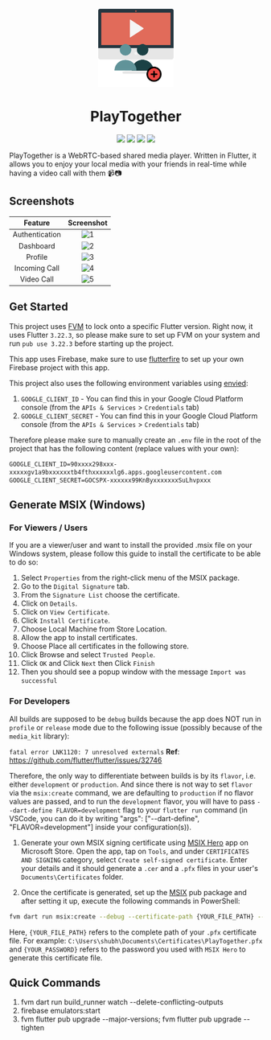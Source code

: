 <p align="center">
  <img width="150" src="assets/image/app_logo.png">
</p>

<h1 align="center">PlayTogether</h1>

<p align="center">
  <img src="https://img.shields.io/github/v/release/shubhamsinghshubham777/playtogether?style=for-the-badge&label=Latest%20Version&labelColor=blue&color=blue&link=https%3A%2F%2Fgithub.com%2Fshubhamsinghshubham777%2Fplaytogether%2Freleases" />
  <img src="https://img.shields.io/badge/Flutter-%2302569B.svg?style=for-the-badge&logo=Flutter&logoColor=white" />
  <img src="https://img.shields.io/badge/Windows%2011-%230079d5.svg?style=for-the-badge&logo=Windows%2011&logoColor=white" />
  <img src="https://img.shields.io/badge/Android-3DDC84?style=for-the-badge&logo=android&logoColor=white" />
</p>

PlayTogether is a WebRTC-based shared media player. Written in Flutter, it allows you to enjoy your local media with your friends in real-time while having a video call with them 📹📷

## Screenshots

|   **Feature**  	| **Screenshot** 	|
|:--------------:	|:--------------:	|
| Authentication 	| ![1](https://github.com/user-attachments/assets/48b0296f-4fba-4cdf-82ab-b099a109afc6)	|
|    Dashboard   	| ![2](https://github.com/user-attachments/assets/c8b67bd2-c74f-43b4-ab39-1e503fb8870d)	|
|     Profile    	| ![3](https://github.com/user-attachments/assets/1d321f34-e65b-4e0f-9307-629b2589e39b)	|
|  Incoming Call 	| ![4](https://github.com/user-attachments/assets/4cbfc57d-4ae8-442e-979c-27f4c048705a)	|
|   Video Call   	| ![5](https://github.com/user-attachments/assets/a9d4923e-189f-40a2-a18b-6fa2bf94f5e0)	|

## Get Started
This project uses [FVM](https://fvm.app/) to lock onto a specific Flutter version. Right now, it uses Flutter `3.22.3`, so please make sure to set up FVM on your system and run `pub use 3.22.3` before starting up the project.

This app uses Firebase, make sure to use [flutterfire](https://firebase.google.com/docs/flutter/setup) to set up your own Firebase project with this app.

This project also uses the following environment variables using [envied](https://pub.dev/packages/envied):
1. `GOOGLE_CLIENT_ID` - You can find this in your Google Cloud Platform console (from the `APIs & Services` > `Credentials` tab)
2. `GOOGLE_CLIENT_SECRET` - You can find this in your Google Cloud Platform console (from the `APIs & Services` > `Credentials` tab)

Therefore please make sure to manually create an `.env` file in the root of the project that has the following content (replace values with your own):
```env
GOOGLE_CLIENT_ID=90xxxx298xxx-xxxxxgv1a9bxxxxxxtb4fthxxxxxxlg6.apps.googleusercontent.com
GOOGLE_CLIENT_SECRET=GOCSPX-xxxxxx99KnByxxxxxxxSuLhvpxxx
```

## Generate MSIX (Windows)

### For Viewers / Users

If you are a viewer/user and want to install the provided .msix file on your Windows system, please follow this guide to install the certificate to be able to do so:

1. Select `Properties` from the right-click menu of the MSIX package.
2. Go to the `Digital Signature` tab.
3. From the `Signature List` choose the certificate.
4. Click on `Details`.
5. Click on `View Certificate`.
6. Click `Install Certificate`.
7. Choose Local Machine from Store Location.
8. Allow the app to install certificates.
9. Choose Place all certificates in the following store.
10. Click Browse and select `Trusted People`.
11. Click `OK` and Click `Next` then Click `Finish`
12. Then you should see a popup window with the message `Import was successful`

### For Developers

All builds are supposed to be `debug` builds because the app does NOT run in `profile` or `release` mode due to the following issue (possibly because of the `media_kit` library):

`fatal error LNK1120: 7 unresolved externals`
**Ref**: https://github.com/flutter/flutter/issues/32746

Therefore, the only way to differentiate between builds is by its `flavor`, i.e. either `development` or `production`. And since there is not way to set `flavor` via the `msix:create` command, we are defaulting to `production` if no flavor values are passed, and to run the `development` flavor, you will have to pass `--dart-define FLAVOR=development` flag to your `flutter run` command (in VSCode, you can do it by writing "args": ["--dart-define", "FLAVOR=development"] inside your configuration(s)).

1. Generate your own MSIX signing certificate using [MSIX Hero](https://www.microsoft.com/store/productId/9N3LL1W6QCNT?ocid=pdpshare) app on Microsoft Store. Open the app, tap on  `Tools`, and under `CERTIFICATES AND SIGNING` category, select `Create self-signed certificate`. Enter your details and it should generate a `.cer` and a `.pfx` files in your user's `Documents\Certificates` folder.

2. Once the certificate is generated, set up the [MSIX](https://pub.dev/packages/msix) pub package and after setting it up, execute the following commands in PowerShell:
```sh
fvm dart run msix:create --debug --certificate-path {YOUR_FILE_PATH} --certificate-password {YOUR_PASSWORD}
```
Here, `{YOUR_FILE_PATH}` refers to the complete path of your `.pfx` certificate file. For example: `C:\Users\shubh\Documents\Certificates\PlayTogether.pfx` and `{YOUR_PASSWORD}` refers to the password you used with `MSIX Hero` to generate this certificate file.

## Quick Commands

1. fvm dart run build_runner watch --delete-conflicting-outputs
2. firebase emulators:start
3. fvm flutter pub upgrade --major-versions; fvm flutter pub upgrade --tighten
